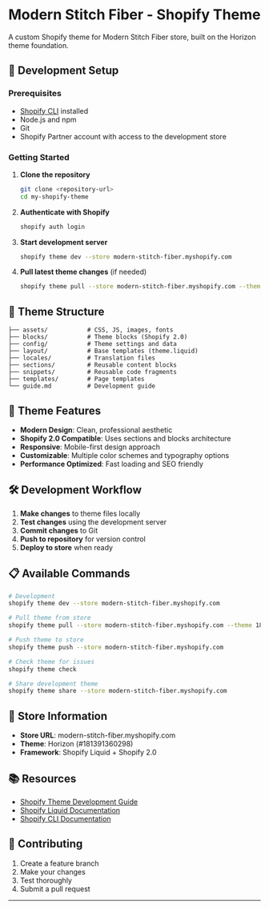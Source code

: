 # Modern Stitch Fiber - Shopify Theme

A custom Shopify theme for Modern Stitch Fiber store, built on the Horizon theme foundation.

## 🚀 Development Setup

### Prerequisites
- [Shopify CLI](https://shopify.dev/docs/themes/tools/cli) installed
- Node.js and npm
- Git
- Shopify Partner account with access to the development store

### Getting Started

1. **Clone the repository**
   ```bash
   git clone <repository-url>
   cd my-shopify-theme
   ```

2. **Authenticate with Shopify**
   ```bash
   shopify auth login
   ```

3. **Start development server**
   ```bash
   shopify theme dev --store modern-stitch-fiber.myshopify.com
   ```

4. **Pull latest theme changes** (if needed)
   ```bash
   shopify theme pull --store modern-stitch-fiber.myshopify.com --theme 181391360298
   ```

## 📁 Theme Structure

```
├── assets/           # CSS, JS, images, fonts
├── blocks/           # Theme blocks (Shopify 2.0)
├── config/           # Theme settings and data
├── layout/           # Base templates (theme.liquid)
├── locales/          # Translation files
├── sections/         # Reusable content blocks
├── snippets/         # Reusable code fragments
├── templates/        # Page templates
└── guide.md          # Development guide
```

## 🎨 Theme Features

- **Modern Design**: Clean, professional aesthetic
- **Shopify 2.0 Compatible**: Uses sections and blocks architecture
- **Responsive**: Mobile-first design approach
- **Customizable**: Multiple color schemes and typography options
- **Performance Optimized**: Fast loading and SEO friendly

## 🛠️ Development Workflow

1. **Make changes** to theme files locally
2. **Test changes** using the development server
3. **Commit changes** to Git
4. **Push to repository** for version control
5. **Deploy to store** when ready

## 📋 Available Commands

```bash
# Development
shopify theme dev --store modern-stitch-fiber.myshopify.com

# Pull theme from store
shopify theme pull --store modern-stitch-fiber.myshopify.com --theme 181391360298

# Push theme to store
shopify theme push --store modern-stitch-fiber.myshopify.com

# Check theme for issues
shopify theme check

# Share development theme
shopify theme share --store modern-stitch-fiber.myshopify.com
```

## 🎯 Store Information

- **Store URL**: modern-stitch-fiber.myshopify.com
- **Theme**: Horizon (#181391360298)
- **Framework**: Shopify Liquid + Shopify 2.0

## 📚 Resources

- [Shopify Theme Development Guide](./guide.md)
- [Shopify Liquid Documentation](https://shopify.dev/docs/themes/liquid)
- [Shopify CLI Documentation](https://shopify.dev/docs/themes/tools/cli)

## 🤝 Contributing

1. Create a feature branch
2. Make your changes
3. Test thoroughly
4. Submit a pull request

---

